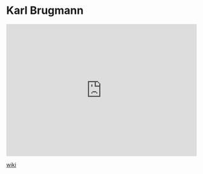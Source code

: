 # Karl Brugmann
<iframe width="100%" height="350" frameborder="0" allow="accelerometer; autoplay; clipboard-write; encrypted-media; gyroscope; picture-in-picture" allowfullscreen src="https://en.wikipedia.org/wiki/Karl-Brugmann"></iframe>

[wiki](https://en.wikipedia.org/wiki/Karl-Brugmann)